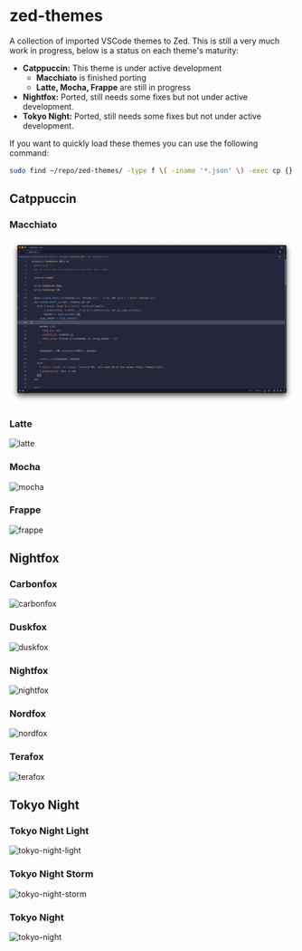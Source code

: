 # zed-themes
A collection of imported VSCode themes to Zed. This is still a very much work in progress, below is a status on each theme's maturity:

- **Catppuccin:** This theme is under active development
  - **Macchiato** is finished porting
  - **Latte, Mocha, Frappe** are still in progress
- **Nightfox:** Ported, still needs some fixes but not under active development.
- **Tokyo Night:** Ported, still needs some fixes but not under active development.

If you want to quickly load these themes you can use the following command:
```bash
sudo find ~/repo/zed-themes/ -type f \( -iname '*.json' \) -exec cp {} ~/.config/zed/themes \;
```

## Catppuccin

### Macchiato
![macchiato](./screenshots/Catppuccin/Macchiato.png)

### Latte
![latte](./screenshots/Catppuccin/Latte.png)

### Mocha
![mocha](./screenshots/Catppuccin/Mocha.png)

### Frappe
![frappe](./screenshots/Catppuccin/Frappe.png)

## Nightfox

### Carbonfox
![carbonfox](./screenshots/Nightfox/Carbonfox.png)

### Duskfox
![duskfox](./screenshots/Nightfox/Duskfox.png)

### Nightfox
![nightfox](./screenshots/Nightfox/Nightfox.png)

### Nordfox
![nordfox](./screenshots/Nightfox/Nordfox.png)

### Terafox
![terafox](./screenshots/Nightfox/Terafox.png)

## Tokyo Night

### Tokyo Night Light
![tokyo-night-light](./screenshots/Tokyo/Night_Light.png)

### Tokyo Night Storm
![tokyo-night-storm](./screenshots/Tokyo/Night_Storm.png)

### Tokyo Night
![tokyo-night](./screenshots/Tokyo/Night.png)
